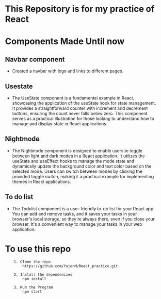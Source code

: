 # This Repository is for my practice of React

# Components Made Until now 

## Navbar component
- Created a navbar with logo and links to different pages.
## Usestate
- The UseState component is a fundamental example in React, showcasing the application of the useState hook for state management. It provides a straightforward counter with increment and decrement buttons, ensuring the count never falls below zero. This component serves as a practical illustration for those looking to understand how to manage and display state in React applications.
## Nightmode
- The Nightmode component is designed to enable users to toggle between light and dark modes in a React application. It utilizes the useState and useEffect hooks to manage the mode state and dynamically update the background color and text color based on the selected mode. Users can switch between modes by clicking the provided toggle switch, making it a practical example for implementing themes in React applications.
## To do list
- The Todolist component is a user-friendly to-do list for your React app. You can add and remove tasks, and it saves your tasks in your browser's local storage, so they're always there, even if you close your browser. It's a convenient way to manage your tasks in your web application.


# To use this repo
```
    1. Clone the repo  
        https://github.com/YujenM/React_practice.git
```

```
    2. Install the dependencies
        npm install
```    

```
    3. Run the Program
        npm start
```    


